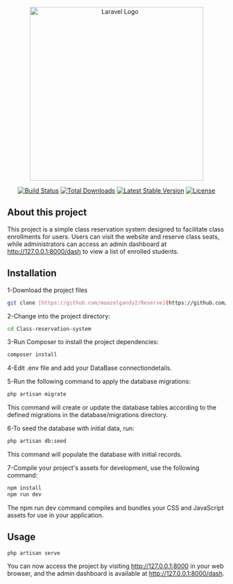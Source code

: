 <p align="center"><a href="https://laravel.com" target="_blank"><img src="https://raw.githubusercontent.com/laravel/art/master/logo-lockup/5%20SVG/2%20CMYK/1%20Full%20Color/laravel-logolockup-cmyk-red.svg" width="400" alt="Laravel Logo"></a></p>

<p align="center">
<a href="https://github.com/laravel/framework/actions"><img src="https://github.com/laravel/framework/workflows/tests/badge.svg" alt="Build Status"></a>
<a href="https://packagist.org/packages/laravel/framework"><img src="https://img.shields.io/packagist/dt/laravel/framework" alt="Total Downloads"></a>
<a href="https://packagist.org/packages/laravel/framework"><img src="https://img.shields.io/packagist/v/laravel/framework" alt="Latest Stable Version"></a>
<a href="https://packagist.org/packages/laravel/framework"><img src="https://img.shields.io/packagist/l/laravel/framework" alt="License"></a>
</p>

## About this project 
This project is a simple class reservation system designed to facilitate class enrollments for users. Users can visit the website and reserve class seats, while administrators can access an admin dashboard at <http://127.0.0.1:8000/dash> to view a list of enrolled students.

## Installation
1-Download the project files

```bash
git clone [https://github.com/moazelgandy2/Reserve](https://github.com/moazelgandy2/Class-reservation-system.git)
```
2-Change into the project directory:
```bash
cd Class-reservation-system
```
3-Run Composer to install the project dependencies:
```bash
composer install
```
4-Edit .env file and add your DataBase connectiondetails.

5-Run the following command to apply the database migrations:
```bash
php artisan migrate
```
This command will create or update the database tables according to the defined migrations in the database/migrations directory.

6-To seed the database with initial data, run:
```bash
php artisan db:seed
```
This command will populate the database with initial records.

7-Compile your project's assets for development, use the following command:
```bash
npm install
npm run dev
```
The npm run dev command compiles and bundles your CSS and JavaScript assets for use in your application.

## Usage
```bash
php artisan serve
```
You can now access the project by visiting <http://127.0.0.1:8000> in your web browser, and the admin dashboard is available at <http://127.0.0.1:8000/dash>.
